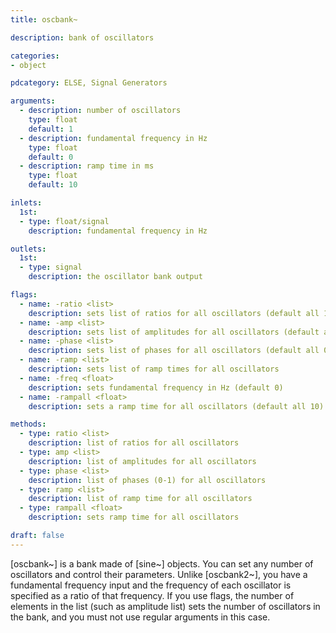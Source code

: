 ```yaml
---
title: oscbank~

description: bank of oscillators

categories:
- object

pdcategory: ELSE, Signal Generators

arguments:
  - description: number of oscillators 
    type: float
    default: 1
  - description: fundamental frequency in Hz
    type: float
    default: 0
  - description: ramp time in ms
    type: float
    default: 10

inlets:
  1st:
  - type: float/signal
    description: fundamental frequency in Hz

outlets:
  1st:
  - type: signal
    description: the oscillator bank output

flags:
  - name: -ratio <list>
    description: sets list of ratios for all oscillators (default all 1)
  - name: -amp <list>
    description: sets list of amplitudes for all oscillators (default all 1)
  - name: -phase <list>
    description: sets list of phases for all oscillators (default all 0)
  - name: -ramp <list>
    description: sets list of ramp times for all oscillators
  - name: -freq <float>
    description: sets fundamental frequency in Hz (default 0)
  - name: -rampall <float>
    description: sets a ramp time for all oscillators (default all 10)

methods:
  - type: ratio <list>
    description: list of ratios for all oscillators
  - type: amp <list>
    description: list of amplitudes for all oscillators
  - type: phase <list>
    description: list of phases (0-1) for all oscillators
  - type: ramp <list>
    description: list of ramp time for all oscillators
  - type: rampall <float>
    description: sets ramp time for all oscillators

draft: false
---
```


[oscbank~] is a bank made of [sine~] objects. You can set any number of oscillators and control their parameters. Unlike [oscbank2~], you have a fundamental frequency input and the frequency of each oscillator is specified as a ratio of that frequency. If you use flags, the number of elements in the list (such as amplitude list) sets the number of oscillators in the bank, and you must not use regular arguments in this case.
